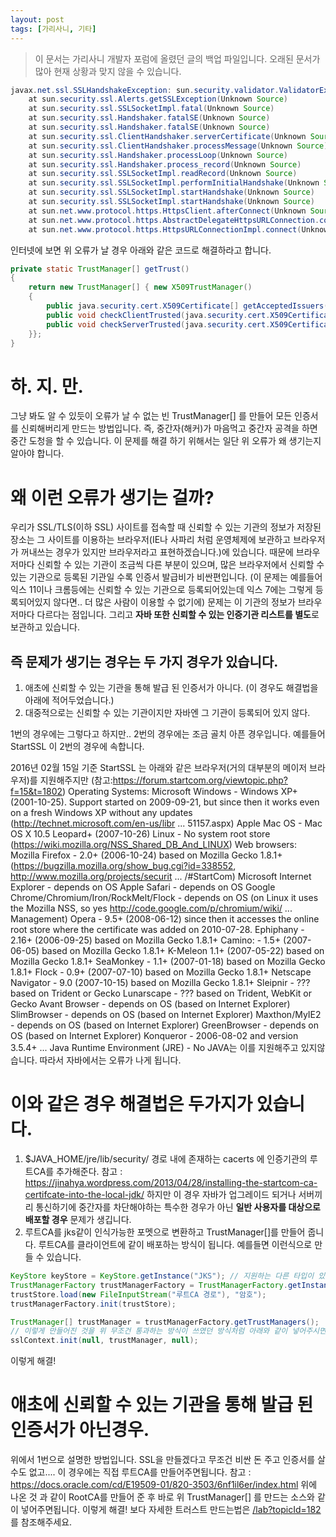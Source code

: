 ```yaml
---
layout: post
tags: [가리사니, 기타]
---
```


> 이 문서는 가리사니 개발자 포럼에 올렸던 글의 백업 파일입니다.
오래된 문서가 많아 현재 상황과 맞지 않을 수 있습니다.


``` java
javax.net.ssl.SSLHandshakeException: sun.security.validator.ValidatorException: PKIX path building failed: sun.security.provider.certpath.SunCertPathBuilderException: unable to find valid certification path to requested target
	at sun.security.ssl.Alerts.getSSLException(Unknown Source)
	at sun.security.ssl.SSLSocketImpl.fatal(Unknown Source)
	at sun.security.ssl.Handshaker.fatalSE(Unknown Source)
	at sun.security.ssl.Handshaker.fatalSE(Unknown Source)
	at sun.security.ssl.ClientHandshaker.serverCertificate(Unknown Source)
	at sun.security.ssl.ClientHandshaker.processMessage(Unknown Source)
	at sun.security.ssl.Handshaker.processLoop(Unknown Source)
	at sun.security.ssl.Handshaker.process_record(Unknown Source)
	at sun.security.ssl.SSLSocketImpl.readRecord(Unknown Source)
	at sun.security.ssl.SSLSocketImpl.performInitialHandshake(Unknown Source)
	at sun.security.ssl.SSLSocketImpl.startHandshake(Unknown Source)
	at sun.security.ssl.SSLSocketImpl.startHandshake(Unknown Source)
	at sun.net.www.protocol.https.HttpsClient.afterConnect(Unknown Source)
	at sun.net.www.protocol.https.AbstractDelegateHttpsURLConnection.connect(Unknown Source)
	at sun.net.www.protocol.https.HttpsURLConnectionImpl.connect(Unknown Source)
```

인터넷에 보면 위 오류가 날 경우 아래와 같은 코드로 해결하라고 합니다.
``` java
private static TrustManager[] getTrust()
{
	return new TrustManager[] { new X509TrustManager()
	{
		public java.security.cert.X509Certificate[] getAcceptedIssuers() { return null; }
		public void checkClientTrusted(java.security.cert.X509Certificate[] certs, String authType) {}
		public void checkServerTrusted(java.security.cert.X509Certificate[] certs, String authType) {}
	}};
}
```

# 하. 지. 만.
그냥 봐도 알 수 있듯이 오류가 날 수 없는 빈 TrustManager[] 를 만들어 모든 인증서를 신뢰해버리게 만드는 방법입니다.
즉, 중간자(해커)가 마음먹고 중간자 공격을 하면 중간 도청을 할 수 있습니다.
이 문제를 해결 하기 위해서는 일단 위 오류가 왜 생기는지 알아야 합니다.

# 왜 이런 오류가 생기는 걸까?
우리가 SSL/TLS(이하 SSL) 사이트를 접속할 때 신뢰할 수 있는 기관의 정보가 저장된 장소는 그 사이트를 이용하는 브라우저(IE나 사파리 처럼 운영체제에 보관하고 브라우저가 꺼내쓰는 경우가 있지만 브라우저라고 표현하겠습니다.)에 있습니다.
때문에 브라우저마다 신뢰할 수 있는 기관이 조금씩 다른 부분이 있으며, 많은 브라우저에서 신뢰할 수 있는 기관으로 등록된 기관일 수록 인증서 발급비가 비싼편입니다.
(이 문제는 예를들어 익스 11이나 크롬등에는 신뢰할 수 있는 기관으로 등록되어있는데 익스 7에는 그렇게 등록되어있지 않다면.. 더 많은 사람이 이용할 수 없기에)
문제는 이 기관의 정보가 브라우저마다 다르다는 점입니다. 그리고 **자바 또한 신뢰할 수 있는 인증기관 리스트를 별도**로 보관하고 있습니다.

## 즉 문제가 생기는 경우는 두 가지 경우가 있습니다.
1. 애초에 신뢰할 수 있는 기관을 통해 발급 된 인증서가 아니다. (이 경우도 해결법을 아래에 적어두었습니다.)
2. 대중적으로는 신뢰할 수 있는 기관이지만 자바엔 그 기관이 등록되어 있지 않다.

1번의 경우에는 그렇다고 하지만.. 2번의 경우에는 조금 골치 아픈 경우입니다.
예를들어 StartSSL 이 2번의 경우에 속합니다.

2016년 02월 15일 기준 StartSSL 는 아래와 같은 브라우저(거의 대부분의 메이저 브라우저)를 지원해주지만 (참고:https://forum.startcom.org/viewtopic.php?f=15&t=1802)
Operating Systems:
Microsoft Windows - Windows XP+ (2001-10-25). Support started on 2009-09-21, but since then it works even on a fresh Windows XP without any updates (http://technet.microsoft.com/en-us/libr ... 51157.aspx)
Apple Mac OS - Mac OS X 10.5 Leopard+ (2007-10-26)
Linux - No system root store (https://wiki.mozilla.org/NSS_Shared_DB_And_LINUX)
Web browsers:
Mozilla Firefox - 2.0+ (2006-10-24) based on Mozilla Gecko 1.8.1+ (https://bugzilla.mozilla.org/show_bug.cgi?id=338552, http://www.mozilla.org/projects/securit ... /#StartCom)
Microsoft Internet Explorer - depends on OS
Apple Safari - depends on OS
Google Chrome/Chromium/Iron/RockMelt/Flock - depends on OS (on Linux it uses the Mozilla NSS, so yes http://code.google.com/p/chromium/wiki/ ... Management)
Opera - 9.5+ (2008-06-12) since then it accesses the online root store where the certificate was added on 2010-07-28.
Ephiphany - 2.16+ (2006-09-25) based on Mozilla Gecko 1.8.1+
Camino: - 1.5+ (2007-06-05) based on Mozilla Gecko 1.8.1+
K-Meleon 1.1+ (2007-05-22) based on Mozilla Gecko 1.8.1+
SeaMonkey - 1.1+ (2007-01-18) based on Mozilla Gecko 1.8.1+
Flock - 0.9+ (2007-07-10) based on Mozilla Gecko 1.8.1+
Netscape Navigator - 9.0 (2007-10-15) based on Mozilla Gecko 1.8.1+
Sleipnir - ??? based on Trident or Gecko
Lunarscape - ??? based on Trident, WebKit or Gecko
Avant Browser - depends on OS (based on Internet Explorer)
SlimBrowser - depends on OS (based on Internet Explorer)
Maxthon/MyIE2 - depends on OS (based on Internet Explorer)
GreenBrowser - depends on OS (based on Internet Explorer)
Konqueror - 2006-08-02 and version 3.5.4+
...
Java Runtime Environment (JRE) - No
JAVA는 이를 지원해주고 있지않습니다.
따라서 자바에서는 오류가 나게 됩니다.


# 이와 같은 경우 해결법은 두가지가 있습니다.
1. $JAVA_HOME/jre/lib/security/ 경로 내에 존재하는 cacerts 에 인증기관의 루트CA를 추가해준다.
참고 : https://jinahya.wordpress.com/2013/04/28/installing-the-startcom-ca-certifcate-into-the-local-jdk/
하지만 이 경우 자바가 업그레이드 되거나 서버끼리 통신하기에 중간자를 차단해야하는 특수한 경우가 아닌 **일반 사용자를 대상으로 배포할 경우** 문제가 생깁니다.
2. 루트CA를 jks같이 인식가능한 포멧으로 변환하고  TrustManager[]를 만들어 줍니다.
루트CA를 클라이언트에 같이 배포하는 방식이 됩니다.
예를들면 이런식으로 만들 수 있습니다.
``` java
KeyStore keyStore = KeyStore.getInstance("JKS"); // 지원하는 다른 타입이 있을 수 있다면 해당 타입으로 변환시켜도 됩니다.
TrustManagerFactory trustManagerFactory = TrustManagerFactory.getInstance("SunX509");
trustStore.load(new FileInputStream("루트CA 경로"), "암호");
trustManagerFactory.init(trustStore);

TrustManager[] trustManager = trustManagerFactory.getTrustManagers();
// 이렇게 만들어진 것을 위 무조건 통과하는 방식이 쓰였던 방식처럼 아래와 같이 넣어주시면됩니다.
sslContext.init(null, trustManager, null);
```
이렇게 해결!


# 애초에 신뢰할 수 있는 기관을 통해 발급 된 인증서가 아닌경우.
위에서 1번으로 설명한 방법입니다.
SSL을 만들겠다고 무조건 비싼 돈 주고 인증서를 살 수도 없고.... 이 경우에는 직접 루트CA를 만들어주면됩니다.
참고 : https://docs.oracle.com/cd/E19509-01/820-3503/6nf1il6er/index.html
위에 나온 것 과 같이 RootCA를 만들어 준 후 바로 위 TrustManager[] 를 만드는 소스와 같이 넣어주면됩니다.
이렇게 해결!
보다 자세한 트러스트 만드는법은 [/lab?topicId=182](/lab?topicId=182) 를 참조해주세요.